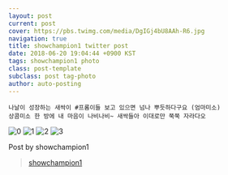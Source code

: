 ```yaml
---
layout: post
current: post
cover: https://pbs.twimg.com/media/DgIGj4bU8AAh-R6.jpg
navigation: true
title: showchampion1 twitter post
date: 2018-06-20 19:04:44 +0900 KST
tags: showchampion1 photo
class: post-template
subclass: post tag-photo
author: auto-posting
---
```


```  
나날이 성장하는 새싹이 #프롬이들 보고 있으면 넘나 뿌듯하다구요 (엄마미소)   
상콤미소 한 방에 내 마음이 나비나비~ 새싹들아 이대로만 쭉쭉 자라다오  

```

![0](https://pbs.twimg.com/media/DgIGj4VV4AEpkHm.jpg)
![1](https://pbs.twimg.com/media/DgIGj4UVQAE6Q1D.jpg)
![2](https://pbs.twimg.com/media/DgIGj4ZU0AE_8iN.jpg)
![3](https://pbs.twimg.com/media/DgIGj4bU8AAh-R6.jpg)


Post by showchampion1

> [showchampion1](https://twitter.com/showchampion1)